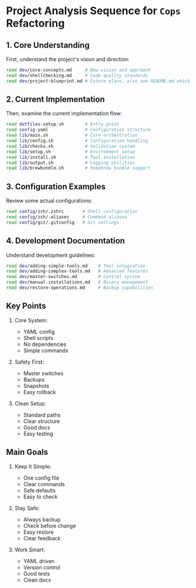# Project Analysis Sequence for `Cops` Refactoring

## 1. Core Understanding

First, understand the project's vision and direction:

```bash
read dev/core-concepts.md     # New vision and approach
read dev/shellchecking.md     # Code quality standards
read dev/project-blueprint.md # Future plans, also see README.md which still need to reflect the new vision of cops instead of dotfiles
```

## 2. Current Implementation

Then, examine the current implementation flow:

```bash
read dotfiles-setup.sh        # Entry point
read config.yaml              # Configuration structure
read lib/main.sh              # Core orchestration
read lib/config.sh            # Configuration handling
read lib/checks.sh            # Validation system
read lib/setup.sh             # Environment setup
read lib/install.sh           # Tool installation
read lib/output.sh            # Logging utilities
read lib/brewbundle.sh        # Homebrew bundle support
```

## 3. Configuration Examples

Review some actual configurations:

```bash
read config/zsh/.zshrc       # Shell configuration
read config/zsh/.aliases     # Command aliases
read config/git/.gitconfig   # Git settings
```

## 4. Development Documentation

Understand development guidelines:

```bash
read dev/adding-simple-tools.md    # Tool integration
read dev/adding-complex-tools.md   # Advanced features
read dev/master-switches.md        # Control system
read dev/manual-installations.md   # Binary management
read dev/restore-operations.md     # Backup capabilities
```

## Key Points

1. Core System:
   - YAML config
   - Shell scripts
   - No dependencies
   - Simple commands

2. Safety First:
   - Master switches
   - Backups
   - Snapshots
   - Easy rollback

3. Clean Setup:
   - Standard paths
   - Clear structure
   - Good docs
   - Easy testing

## Main Goals

1. Keep It Simple:
   - One config file
   - Clear commands
   - Safe defaults
   - Easy to check

2. Stay Safe:
   - Always backup
   - Check before change
   - Easy restore
   - Clear feedback

3. Work Smart:
   - YAML driven
   - Version control
   - Good tests
   - Clean docs
